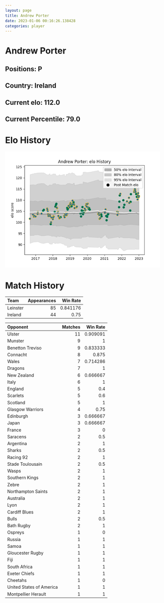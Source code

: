 ```yaml
---  
layout: page  
title: Andrew Porter  
date: 2023-01-06 00:16:26.138428  
categories: player  
---
```

# Andrew Porter

## Positions: P

## Country: Ireland

## Current elo: 112.0

## Current Percentile: 79.0

# Elo History


![elo history](history_AndrewPorter.png)
# Match History


| Team     |   Appearances |   Win Rate |
|:---------|--------------:|-----------:|
| Leinster |            85 |   0.841176 |
| Ireland  |            44 |   0.75     |

| Opponent                 |   Matches |   Win Rate |
|:-------------------------|----------:|-----------:|
| Ulster                   |        11 |   0.909091 |
| Munster                  |         9 |   1        |
| Benetton Treviso         |         9 |   0.833333 |
| Connacht                 |         8 |   0.875    |
| Wales                    |         7 |   0.714286 |
| Dragons                  |         7 |   1        |
| New Zealand              |         6 |   0.666667 |
| Italy                    |         6 |   1        |
| England                  |         5 |   0.4      |
| Scarlets                 |         5 |   0.6      |
| Scotland                 |         5 |   1        |
| Glasgow Warriors         |         4 |   0.75     |
| Edinburgh                |         3 |   0.666667 |
| Japan                    |         3 |   0.666667 |
| France                   |         3 |   0        |
| Saracens                 |         2 |   0.5      |
| Argentina                |         2 |   1        |
| Sharks                   |         2 |   0.5      |
| Racing 92                |         2 |   1        |
| Stade Toulousain         |         2 |   0.5      |
| Wasps                    |         2 |   1        |
| Southern Kings           |         2 |   1        |
| Zebre                    |         2 |   1        |
| Northampton Saints       |         2 |   1        |
| Australia                |         2 |   1        |
| Lyon                     |         2 |   1        |
| Cardiff Blues            |         2 |   1        |
| Bulls                    |         2 |   0.5      |
| Bath Rugby               |         2 |   1        |
| Ospreys                  |         1 |   0        |
| Russia                   |         1 |   1        |
| Samoa                    |         1 |   1        |
| Gloucester Rugby         |         1 |   1        |
| Fiji                     |         1 |   1        |
| South Africa             |         1 |   1        |
| Exeter Chiefs            |         1 |   1        |
| Cheetahs                 |         1 |   0        |
| United States of America |         1 |   1        |
| Montpellier Herault      |         1 |   1        |